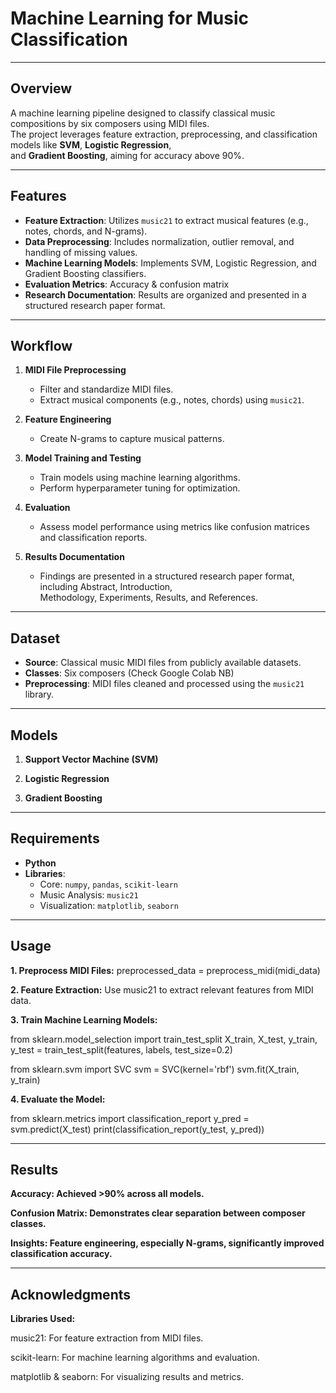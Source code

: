 # Machine Learning for Music Classification

---

## Overview
A machine learning pipeline designed to classify classical music compositions by six composers using MIDI files.  
The project leverages feature extraction, preprocessing, and classification models like **SVM**, **Logistic Regression**,  
and **Gradient Boosting**, aiming for accuracy above 90%.

---

## Features
- **Feature Extraction**: Utilizes `music21` to extract musical features (e.g., notes, chords, and N-grams).  
- **Data Preprocessing**: Includes normalization, outlier removal, and handling of missing values.  
- **Machine Learning Models**: Implements SVM, Logistic Regression, and Gradient Boosting classifiers.  
- **Evaluation Metrics**: Accuracy & confusion matrix
- **Research Documentation**: Results are organized and presented in a structured research paper format.  

---
## Workflow
1. **MIDI File Preprocessing**  
   - Filter and standardize MIDI files.  
   - Extract musical components (e.g., notes, chords) using `music21`.  

2. **Feature Engineering**  
   - Create N-grams to capture musical patterns.   

3. **Model Training and Testing**  
   - Train models using machine learning algorithms.  
   - Perform hyperparameter tuning for optimization.  

4. **Evaluation**  
   - Assess model performance using metrics like confusion matrices and classification reports.  

5. **Results Documentation**  
   - Findings are presented in a structured research paper format, including Abstract, Introduction,  
     Methodology, Experiments, Results, and References.  

---
## Dataset
- **Source**: Classical music MIDI files from publicly available datasets.  
- **Classes**: Six composers (Check Google Colab NB) 
- **Preprocessing**: MIDI files cleaned and processed using the `music21` library.  

---
## Models
1. **Support Vector Machine (SVM)**  

2. **Logistic Regression**    

3. **Gradient Boosting**  

---
## Requirements
- **Python** 
- **Libraries**:  
  - Core: `numpy`, `pandas`, `scikit-learn`  
  - Music Analysis: `music21`  
  - Visualization: `matplotlib`, `seaborn`
    
---
## Usage
**1. Preprocess MIDI Files:**
preprocessed_data = preprocess_midi(midi_data)

**2. Feature Extraction:**
Use music21 to extract relevant features from MIDI data.

**3. Train Machine Learning Models:**

from sklearn.model_selection import train_test_split
X_train, X_test, y_train, y_test = train_test_split(features, labels, test_size=0.2)

from sklearn.svm import SVC
svm = SVC(kernel='rbf')
svm.fit(X_train, y_train)

**4. Evaluate the Model:**

from sklearn.metrics import classification_report
y_pred = svm.predict(X_test)
print(classification_report(y_test, y_pred))

---

## Results
**Accuracy: Achieved >90% across all models.**

**Confusion Matrix: Demonstrates clear separation between composer classes.**

**Insights: Feature engineering, especially N-grams, significantly improved classification accuracy.**

---

## Acknowledgments

**Libraries Used:**

music21: For feature extraction from MIDI files.

scikit-learn: For machine learning algorithms and evaluation.

matplotlib & seaborn: For visualizing results and metrics.
